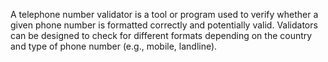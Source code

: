 A telephone number validator is a tool or program used to verify whether a given phone number is formatted correctly and potentially valid. Validators can be designed to check for different formats depending on the country and type of phone number (e.g., mobile, landline).
